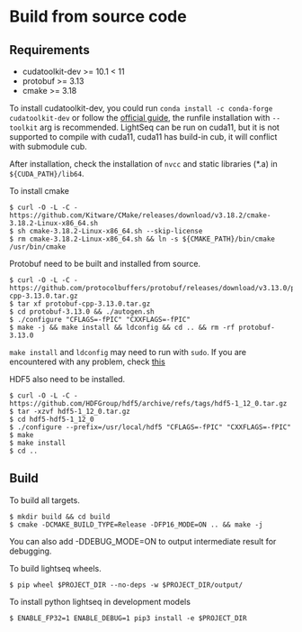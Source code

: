 # Build from source code

## Requirements
- cudatoolkit-dev >= 10.1 < 11
- protobuf >= 3.13
- cmake >= 3.18

To install cudatoolkit-dev, you could run `conda install -c conda-forge cudatoolkit-dev` or follow the [official guide](https://docs.nvidia.com/cuda/cuda-installation-guide-linux/index.html#runfile), the runfile installation with `--toolkit` arg is recommended. LightSeq can be run on cuda11, but it is not supported to compile with cuda11, cuda11 has build-in cub, it will conflict with submodule cub.

After installation, check the installation of `nvcc` and static libraries (*.a) in `${CUDA_PATH}/lib64`.

To install cmake
```shell
$ curl -O -L -C - https://github.com/Kitware/CMake/releases/download/v3.18.2/cmake-3.18.2-Linux-x86_64.sh
$ sh cmake-3.18.2-Linux-x86_64.sh --skip-license
$ rm cmake-3.18.2-Linux-x86_64.sh && ln -s ${CMAKE_PATH}/bin/cmake /usr/bin/cmake
```

Protobuf need to be built and installed from source.
```shell
$ curl -O -L -C - https://github.com/protocolbuffers/protobuf/releases/download/v3.13.0/protobuf-cpp-3.13.0.tar.gz
$ tar xf protobuf-cpp-3.13.0.tar.gz
$ cd protobuf-3.13.0 && ./autogen.sh
$ ./configure "CFLAGS=-fPIC" "CXXFLAGS=-fPIC"
$ make -j && make install && ldconfig && cd .. && rm -rf protobuf-3.13.0
```
`make install` and `ldconfig` may need to run with `sudo`. If you are encountered with any problem, check [this](https://github.com/protocolbuffers/protobuf/blob/master/src/README.md)

HDF5 also need to be installed.
```shell
$ curl -O -L -C - https://github.com/HDFGroup/hdf5/archive/refs/tags/hdf5-1_12_0.tar.gz
$ tar -xzvf hdf5-1_12_0.tar.gz
$ cd hdf5-hdf5-1_12_0
$ ./configure --prefix=/usr/local/hdf5 "CFLAGS=-fPIC" "CXXFLAGS=-fPIC"
$ make
$ make install
$ cd ..
```

## Build

To build all targets.

```shell
$ mkdir build && cd build
$ cmake -DCMAKE_BUILD_TYPE=Release -DFP16_MODE=ON .. && make -j
```
You can also add -DDEBUG_MODE=ON to output intermediate result for debugging.

To build lightseq wheels.
```shell
$ pip wheel $PROJECT_DIR --no-deps -w $PROJECT_DIR/output/
```

To install python lightseq in development models
```shell
$ ENABLE_FP32=1 ENABLE_DEBUG=1 pip3 install -e $PROJECT_DIR
```

